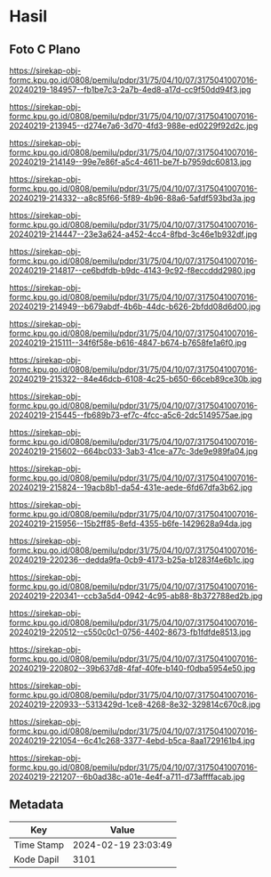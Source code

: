 # Hasil

## Foto C Plano

https://sirekap-obj-formc.kpu.go.id/0808/pemilu/pdpr/31/75/04/10/07/3175041007016-20240219-184957--fb1be7c3-2a7b-4ed8-a17d-cc9f50dd94f3.jpg

https://sirekap-obj-formc.kpu.go.id/0808/pemilu/pdpr/31/75/04/10/07/3175041007016-20240219-213945--d274e7a6-3d70-4fd3-988e-ed0229f92d2c.jpg

https://sirekap-obj-formc.kpu.go.id/0808/pemilu/pdpr/31/75/04/10/07/3175041007016-20240219-214149--99e7e86f-a5c4-4611-be7f-b7959dc60813.jpg

https://sirekap-obj-formc.kpu.go.id/0808/pemilu/pdpr/31/75/04/10/07/3175041007016-20240219-214332--a8c85f66-5f89-4b96-88a6-5afdf593bd3a.jpg

https://sirekap-obj-formc.kpu.go.id/0808/pemilu/pdpr/31/75/04/10/07/3175041007016-20240219-214447--23e3a624-a452-4cc4-8fbd-3c46e1b932df.jpg

https://sirekap-obj-formc.kpu.go.id/0808/pemilu/pdpr/31/75/04/10/07/3175041007016-20240219-214817--ce6bdfdb-b9dc-4143-9c92-f8eccddd2980.jpg

https://sirekap-obj-formc.kpu.go.id/0808/pemilu/pdpr/31/75/04/10/07/3175041007016-20240219-214949--b679abdf-4b6b-44dc-b626-2bfdd08d6d00.jpg

https://sirekap-obj-formc.kpu.go.id/0808/pemilu/pdpr/31/75/04/10/07/3175041007016-20240219-215111--34f6f58e-b616-4847-b674-b7658fe1a6f0.jpg

https://sirekap-obj-formc.kpu.go.id/0808/pemilu/pdpr/31/75/04/10/07/3175041007016-20240219-215322--84e46dcb-6108-4c25-b650-66ceb89ce30b.jpg

https://sirekap-obj-formc.kpu.go.id/0808/pemilu/pdpr/31/75/04/10/07/3175041007016-20240219-215445--fb689b73-ef7c-4fcc-a5c6-2dc5149575ae.jpg

https://sirekap-obj-formc.kpu.go.id/0808/pemilu/pdpr/31/75/04/10/07/3175041007016-20240219-215602--664bc033-3ab3-41ce-a77c-3de9e989fa04.jpg

https://sirekap-obj-formc.kpu.go.id/0808/pemilu/pdpr/31/75/04/10/07/3175041007016-20240219-215824--19acb8b1-da54-431e-aede-6fd67dfa3b62.jpg

https://sirekap-obj-formc.kpu.go.id/0808/pemilu/pdpr/31/75/04/10/07/3175041007016-20240219-215956--15b2ff85-8efd-4355-b6fe-1429628a94da.jpg

https://sirekap-obj-formc.kpu.go.id/0808/pemilu/pdpr/31/75/04/10/07/3175041007016-20240219-220236--dedda9fa-0cb9-4173-b25a-b1283f4e6b1c.jpg

https://sirekap-obj-formc.kpu.go.id/0808/pemilu/pdpr/31/75/04/10/07/3175041007016-20240219-220341--ccb3a5d4-0942-4c95-ab88-8b372788ed2b.jpg

https://sirekap-obj-formc.kpu.go.id/0808/pemilu/pdpr/31/75/04/10/07/3175041007016-20240219-220512--c550c0c1-0756-4402-8673-fb1fdfde8513.jpg

https://sirekap-obj-formc.kpu.go.id/0808/pemilu/pdpr/31/75/04/10/07/3175041007016-20240219-220802--39b637d8-4faf-40fe-b140-f0dba5954e50.jpg

https://sirekap-obj-formc.kpu.go.id/0808/pemilu/pdpr/31/75/04/10/07/3175041007016-20240219-220933--5313429d-1ce8-4268-8e32-329814c670c8.jpg

https://sirekap-obj-formc.kpu.go.id/0808/pemilu/pdpr/31/75/04/10/07/3175041007016-20240219-221054--6c41c268-3377-4ebd-b5ca-8aa1729161b4.jpg

https://sirekap-obj-formc.kpu.go.id/0808/pemilu/pdpr/31/75/04/10/07/3175041007016-20240219-221207--6b0ad38c-a01e-4e4f-a711-d73affffacab.jpg


## Metadata

| Key        | Value               |
| ---------- | ------------------- |
| Time Stamp | 2024-02-19 23:03:49 |
| Kode Dapil | 3101                |



